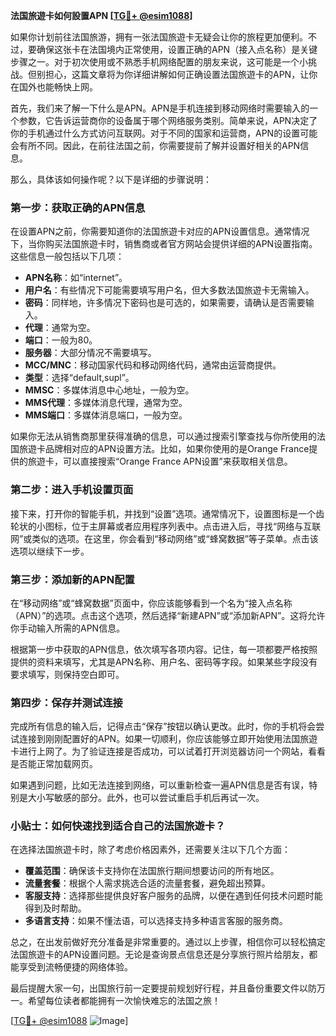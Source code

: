 **法国旅遊卡如何設置APN [[TG💪+ @esim1088](https://t.me/s/esim1088)]**

如果你计划前往法国旅游，拥有一张法国旅遊卡无疑会让你的旅程更加便利。不过，要确保这张卡在法国境内正常使用，设置正确的APN（接入点名称）是关键步骤之一。对于初次使用或不熟悉手机网络配置的朋友来说，这可能是一个小挑战。但别担心，这篇文章将为你详细讲解如何正确设置法国旅遊卡的APN，让你在国外也能畅快上网。

首先，我们来了解一下什么是APN。APN是手机连接到移动网络时需要输入的一个参数，它告诉运营商你的设备属于哪个网络服务类别。简单来说，APN决定了你的手机通过什么方式访问互联网。对于不同的国家和运营商，APN的设置可能会有所不同。因此，在前往法国之前，你需要提前了解并设置好相关的APN信息。

那么，具体该如何操作呢？以下是详细的步骤说明：

### 第一步：获取正确的APN信息

在设置APN之前，你需要知道你的法国旅遊卡对应的APN设置信息。通常情况下，当你购买法国旅遊卡时，销售商或者官方网站会提供详细的APN设置指南。这些信息一般包括以下几项：
- **APN名称**：如“internet”。
- **用户名**：有些情况下可能需要填写用户名，但大多数法国旅遊卡无需输入。
- **密码**：同样地，许多情况下密码也是可选的，如果需要，请确认是否需要输入。
- **代理**：通常为空。
- **端口**：一般为80。
- **服务器**：大部分情况不需要填写。
- **MCC/MNC**：移动国家代码和移动网络代码，通常由运营商提供。
- **类型**：选择“default,supl”。
- **MMSC**：多媒体消息中心地址，一般为空。
- **MMS代理**：多媒体消息代理，通常为空。
- **MMS端口**：多媒体消息端口，一般为空。

如果你无法从销售商那里获得准确的信息，可以通过搜索引擎查找与你所使用的法国旅遊卡品牌相对应的APN设置方法。比如，如果你使用的是Orange France提供的旅遊卡，可以直接搜索“Orange France APN设置”来获取相关信息。

### 第二步：进入手机设置页面

接下来，打开你的智能手机，并找到“设置”选项。通常情况下，设置图标是一个齿轮状的小图标，位于主屏幕或者应用程序列表中。点击进入后，寻找“网络与互联网”或类似的选项。在这里，你会看到“移动网络”或“蜂窝数据”等子菜单。点击该选项以继续下一步。

### 第三步：添加新的APN配置

在“移动网络”或“蜂窝数据”页面中，你应该能够看到一个名为“接入点名称（APN）”的选项。点击这个选项，然后选择“新建APN”或“添加新APN”。这将允许你手动输入所需的APN信息。

根据第一步中获取的APN信息，依次填写各项内容。记住，每一项都要严格按照提供的资料来填写，尤其是APN名称、用户名、密码等字段。如果某些字段没有要求填写，则保持空白即可。

### 第四步：保存并测试连接

完成所有信息的输入后，记得点击“保存”按钮以确认更改。此时，你的手机将会尝试连接到刚刚配置好的APN。如果一切顺利，你应该能够立即开始使用法国旅遊卡进行上网了。为了验证连接是否成功，可以试着打开浏览器访问一个网站，看看是否能正常加载网页。

如果遇到问题，比如无法连接到网络，可以重新检查一遍APN信息是否有误，特别是大小写敏感的部分。此外，也可以尝试重启手机后再试一次。

### 小贴士：如何快速找到适合自己的法国旅遊卡？

在选择法国旅遊卡时，除了考虑价格因素外，还需要关注以下几个方面：
- **覆盖范围**：确保该卡支持你在法国旅行期间想要访问的所有地区。
- **流量套餐**：根据个人需求挑选合适的流量套餐，避免超出预算。
- **客服支持**：选择那些提供良好客户服务的品牌，以便在遇到任何技术问题时能得到及时帮助。
- **多语言支持**：如果不懂法语，可以选择支持多种语言客服的服务商。

总之，在出发前做好充分准备是非常重要的。通过以上步骤，相信你可以轻松搞定法国旅遊卡的APN设置问题。无论是查询景点信息还是分享旅行照片给朋友，都能享受到流畅便捷的网络体验。

最后提醒大家一句，出国旅行前一定要提前规划好行程，并且备份重要文件以防万一。希望每位读者都能拥有一次愉快难忘的法国之旅！

[[TG💪+ @esim1088](https://t.me/s/esim1088) ![Image](https://i.postimg.cc/4NQfJmqS/Snipaste-2025-05-13-00-14-12.png)]